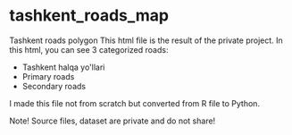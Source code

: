 # tashkent_roads_map
Tashkent roads polygon
This html file is the result of the private project.
In this html, you can see 3 categorized roads:
- Tashkent halqa yo'llari
- Primary roads
- Secondary roads

I made this file not from scratch but converted from R file to Python.


Note! Source files, dataset are private and do not share!
